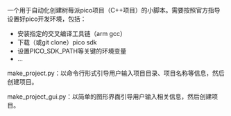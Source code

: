 一个用于自动化创建树莓派pico项目（C++项目）的小脚本。需要按照官方指导设置好pico开发环境，包括：
 - 安装指定的交叉编译工具链（arm gcc）
 - 下载（或git clone）pico sdk
 - 设置PICO_SDK_PATH等关键的环境变量
 - ...

make_project.py：以命令行形式引导用户输入项目目录、项目名称等信息，然后创建项目。

make_project_gui.py：以简单的图形界面引导用户输入相关信息，然后创建项目。


